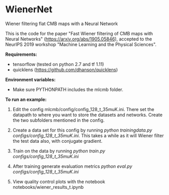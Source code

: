 # WienerNet
Wiener filtering flat CMB maps with a Neural Network 

This is the code for the paper "Fast Wiener filtering of CMB maps with Neural Networks" (https://arxiv.org/abs/1905.05846), accepted to the NeurIPS 2019 workshop "Machine Learning and the Physical Sciences". 

**Requirements:**
- tensorflow (tested on python 2.7 and tf 1.11)
- quicklens (https://github.com/dhanson/quicklens)

**Environment variables:**
- Make sure PYTHONPATH includes the mlcmb folder.


**To run an example:**

1. Edit the config mlcmb/config/config_128_t_35muK.ini. There set the datapath to where you want to store the datasets and networks. Create the two subfolders mentioned in the config.

2. Create a data set for this config by running *python trainingdata.py configs/config_128_t_35muK.ini*. This takes a while as it will Wiener filter the test data also, with conjugate gradient.

3. Train on the data by running *python train.py configs/config_128_t_35muK.ini*

4. After training generate evaluation metrics *python eval.py configs/config_128_t_35muK.ini*

5. View quality control plots with the notebook notebooks/wiener_results_t.ipynb